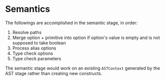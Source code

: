 # Semantics

The followings are accomplished in the semantic stage, in order:
1. Resolve paths
2. Merge option + primitive into option if option's value is empty and is not supposed to take 
boolean
3. Process alias options
4. Type check options
3. Type check parameters

The semantic stage would work on an existing `ASTContext` generated by the AST stage
rather than creating new constructs.
